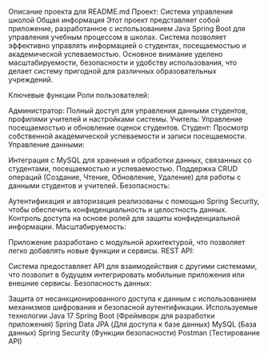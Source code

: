 Описание проекта для README.md
Проект: Система управления школой
Общая информация
Этот проект представляет собой приложение, разработанное с использованием Java Spring Boot для управления учебным процессом в школах. Система позволяет эффективно управлять информацией о студентах, посещаемостью и академической успеваемостью. Основное внимание уделено масштабируемости, безопасности и удобству использования, что делает систему пригодной для различных образовательных учреждений.

Ключевые функции
Роли пользователей:

Администратор: Полный доступ для управления данными студентов, профилями учителей и настройками системы.
Учитель: Управление посещаемостью и обновление оценок студентов.
Студент: Просмотр собственной академической успеваемости и записи посещаемости.
Управление данными:

Интеграция с MySQL для хранения и обработки данных, связанных со студентами, посещаемостью и успеваемостью.
Поддержка CRUD операций (Создание, Чтение, Обновление, Удаление) для работы с данными студентов и учителей.
Безопасность:

Аутентификация и авторизация реализованы с помощью Spring Security, чтобы обеспечить конфиденциальность и целостность данных.
Контроль доступа на основе ролей для защиты конфиденциальной информации.
Масштабируемость:

Приложение разработано с модульной архитектурой, что позволяет легко добавлять новые функции и сервисы.
REST API:

Система предоставляет API для взаимодействия с другими системами, что позволит в будущем интегрировать мобильные приложения или внешние сервисы.
Безопасность данных:

Защита от несанкционированного доступа к данным с использованием механизмов шифрования и безопасной аутентификации.
Используемые технологии
Java 17
Spring Boot (Фреймворк для разработки приложения)
Spring Data JPA (Для доступа к базе данных)
MySQL (База данных)
Spring Security (Функции безопасности)
Postman (Тестирование API)

